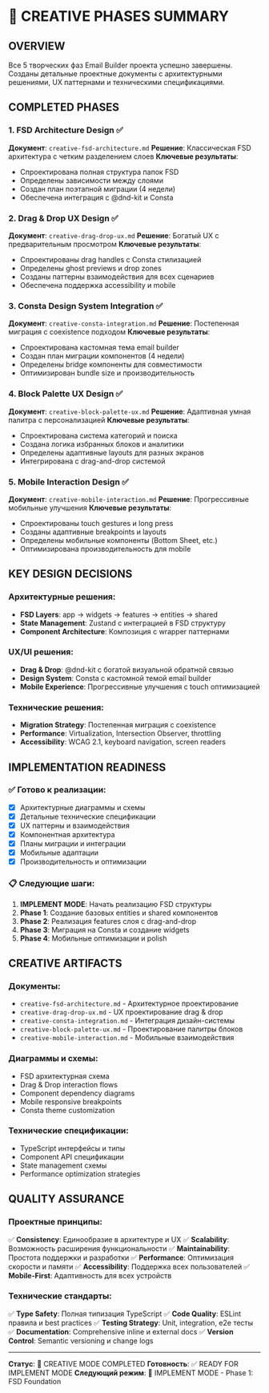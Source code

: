 # 🎨 CREATIVE PHASES SUMMARY

## OVERVIEW

Все 5 творческих фаз Email Builder проекта успешно завершены. Созданы детальные проектные документы с архитектурными решениями, UX паттернами и техническими спецификациями.

## COMPLETED PHASES

### 1. FSD Architecture Design ✅
**Документ**: `creative-fsd-architecture.md`
**Решение**: Классическая FSD архитектура с четким разделением слоев
**Ключевые результаты**:
- Спроектирована полная структура папок FSD
- Определены зависимости между слоями
- Создан план поэтапной миграции (4 недели)
- Обеспечена интеграция с @dnd-kit и Consta

### 2. Drag & Drop UX Design ✅
**Документ**: `creative-drag-drop-ux.md`
**Решение**: Богатый UX с предварительным просмотром
**Ключевые результаты**:
- Спроектированы drag handles с Consta стилизацией
- Определены ghost previews и drop zones
- Созданы паттерны взаимодействия для всех сценариев
- Обеспечена поддержка accessibility и mobile

### 3. Consta Design System Integration ✅
**Документ**: `creative-consta-integration.md`
**Решение**: Постепенная миграция с coexistence подходом
**Ключевые результаты**:
- Спроектирована кастомная тема email builder
- Создан план миграции компонентов (4 недели)
- Определены bridge компоненты для совместимости
- Оптимизирован bundle size и производительность

### 4. Block Palette UX Design ✅
**Документ**: `creative-block-palette-ux.md`
**Решение**: Адаптивная умная палитра с персонализацией
**Ключевые результаты**:
- Спроектирована система категорий и поиска
- Создана логика избранных блоков и аналитики
- Определены адаптивные layouts для разных экранов
- Интегрирована с drag-and-drop системой

### 5. Mobile Interaction Design ✅
**Документ**: `creative-mobile-interaction.md`
**Решение**: Прогрессивные мобильные улучшения
**Ключевые результаты**:
- Спроектированы touch gestures и long press
- Созданы адаптивные breakpoints и layouts
- Определены мобильные компоненты (Bottom Sheet, etc.)
- Оптимизирована производительность для mobile

## KEY DESIGN DECISIONS

### Архитектурные решения:
- **FSD Layers**: app → widgets → features → entities → shared
- **State Management**: Zustand с интеграцией в FSD структуру
- **Component Architecture**: Композиция с wrapper паттернами

### UX/UI решения:
- **Drag & Drop**: @dnd-kit с богатой визуальной обратной связью
- **Design System**: Consta с кастомной темой email builder
- **Mobile Experience**: Прогрессивные улучшения с touch оптимизацией

### Технические решения:
- **Migration Strategy**: Постепенная миграция с coexistence
- **Performance**: Virtualization, Intersection Observer, throttling
- **Accessibility**: WCAG 2.1, keyboard navigation, screen readers

## IMPLEMENTATION READINESS

### ✅ Готово к реализации:
- [x] Архитектурные диаграммы и схемы
- [x] Детальные технические спецификации
- [x] UX паттерны и взаимодействия
- [x] Компонентная архитектура
- [x] Планы миграции и интеграции
- [x] Мобильные адаптации
- [x] Производительность и оптимизации

### 📋 Следующие шаги:
1. **IMPLEMENT MODE**: Начать реализацию FSD структуры
2. **Phase 1**: Создание базовых entities и shared компонентов
3. **Phase 2**: Реализация features слоя с drag-and-drop
4. **Phase 3**: Миграция на Consta и создание widgets
5. **Phase 4**: Мобильные оптимизации и polish

## CREATIVE ARTIFACTS

### Документы:
- `creative-fsd-architecture.md` - Архитектурное проектирование
- `creative-drag-drop-ux.md` - UX проектирование drag & drop
- `creative-consta-integration.md` - Интеграция дизайн-системы
- `creative-block-palette-ux.md` - Проектирование палитры блоков
- `creative-mobile-interaction.md` - Мобильные взаимодействия

### Диаграммы и схемы:
- FSD архитектурная схема
- Drag & Drop interaction flows
- Component dependency diagrams
- Mobile responsive breakpoints
- Consta theme customization

### Технические спецификации:
- TypeScript интерфейсы и типы
- Component API спецификации
- State management схемы
- Performance optimization strategies

## QUALITY ASSURANCE

### Проектные принципы:
✅ **Consistency**: Единообразие в архитектуре и UX
✅ **Scalability**: Возможность расширения функциональности
✅ **Maintainability**: Простота поддержки и разработки
✅ **Performance**: Оптимизация скорости и памяти
✅ **Accessibility**: Поддержка всех пользователей
✅ **Mobile-First**: Адаптивность для всех устройств

### Технические стандарты:
✅ **Type Safety**: Полная типизация TypeScript
✅ **Code Quality**: ESLint правила и best practices
✅ **Testing Strategy**: Unit, integration, e2e тесты
✅ **Documentation**: Comprehensive inline и external docs
✅ **Version Control**: Semantic versioning и change logs

---

**Статус**: 🎨 CREATIVE MODE COMPLETED
**Готовность**: ✅ READY FOR IMPLEMENT MODE
**Следующий режим**: 🔨 IMPLEMENT MODE - Phase 1: FSD Foundation
